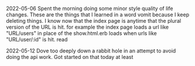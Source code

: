 2022-05-06
Spent the morning doing some minor style quality of life changes. These are the things that I learned in a word vomit because I keep deleting things. I know now that the index page is anytime that the plural version of the URL is hit. for example the index page loads a url like "URL/users" in place of the show.html.erb loads when urls like "URL/user/:id" is hit.
read

2022-05-12
Dove too deeply down a rabbit hole in an attempt to avoid doing the api work. Got started on that today at least
